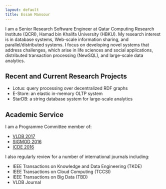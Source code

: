 ```yaml
---
layout: default
title: Essam Mansour
---
```


I am a Senior Research Software Engineer at Qatar Computing Research Institute (QCRI), Hamad bin Khalifa University (HBKU). My research interest is in database systems, Web-scale information sharing, and parallel/distributed systems. I focus on developing novel systems that address challenges, which arise in life sciences and social applications, distributed transaction processing (NewSQL), and large-scale data analytics. 

## Recent and Current Research Projects 

- Lotus: query processing over decentralized RDF graphs
- E-Store: an elastic in-memory OLTP system
- StarDB: a string database system for large-scale analytics


## Academic Service
I am a Programme Committee member of:

- [VLDB 2017](http://www.vldb.org/2017/review_board.php)
- [SIGMOD 2016](http://www.sigmod2016.org/org_sigmod_pc.shtml)
- [ICDE 2016](http://icde2016.fi/committees.php#tabular1)

I also regularly review for a number of international journals including:

- IEEE Transactions on Knowledge and Data Engineering (TKDE)
- IEEE Transactions on Cloud Computing (TCCSI)
- IEEE Transactions on Big Data (TBD)
- VLDB Journal









